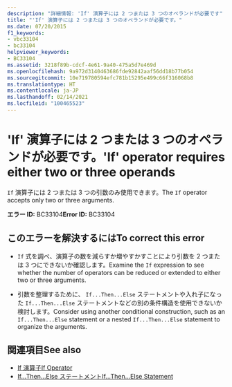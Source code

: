 ```yaml
---
description: "詳細情報: 'If' 演算子には 2 つまたは 3 つのオペランドが必要です"
title: "'If' 演算子には 2 つまたは 3 つのオペランドが必要です。"
ms.date: 07/20/2015
f1_keywords:
- vbc33104
- bc33104
helpviewer_keywords:
- BC33104
ms.assetid: 3218f89b-cdcf-4e61-9a40-475a5d7e469d
ms.openlocfilehash: 9a972d3140463686fde92842aaf56dd18b77b054
ms.sourcegitcommit: 10e719780594efc781b15295e499c66f316068b8
ms.translationtype: HT
ms.contentlocale: ja-JP
ms.lasthandoff: 02/14/2021
ms.locfileid: "100465523"
---
```

# <a name="if-operator-requires-either-two-or-three-operands"></a><span data-ttu-id="80439-103">'If' 演算子には 2 つまたは 3 つのオペランドが必要です。</span><span class="sxs-lookup"><span data-stu-id="80439-103">'If' operator requires either two or three operands</span></span>

<span data-ttu-id="80439-104">`If` 演算子には 2 つまたは 3 つの引数のみ使用できます。</span><span class="sxs-lookup"><span data-stu-id="80439-104">The `If` operator accepts only two or three arguments.</span></span>  
  
 <span data-ttu-id="80439-105">**エラー ID:** BC33104</span><span class="sxs-lookup"><span data-stu-id="80439-105">**Error ID:** BC33104</span></span>  
  
## <a name="to-correct-this-error"></a><span data-ttu-id="80439-106">このエラーを解決するには</span><span class="sxs-lookup"><span data-stu-id="80439-106">To correct this error</span></span>  
  
- <span data-ttu-id="80439-107">`If` 式を調べ、演算子の数を減らすか増やすかすことにより引数を 2 つまたは 3 つにできないか確認します。</span><span class="sxs-lookup"><span data-stu-id="80439-107">Examine the `If` expression to see whether the number of operators can be reduced or extended to either two or three arguments.</span></span>  
  
- <span data-ttu-id="80439-108">引数を整理するために、 `If...Then...Else` ステートメントや入れ子になった `If...Then...Else` ステートメントなどの別の条件構造を使用できないか検討します。</span><span class="sxs-lookup"><span data-stu-id="80439-108">Consider using another conditional construction, such as an `If...Then...Else` statement or a nested `If...Then...Else` statement to organize the arguments.</span></span>  
  
## <a name="see-also"></a><span data-ttu-id="80439-109">関連項目</span><span class="sxs-lookup"><span data-stu-id="80439-109">See also</span></span>

- [<span data-ttu-id="80439-110">If 演算子</span><span class="sxs-lookup"><span data-stu-id="80439-110">If Operator</span></span>](../language-reference/operators/if-operator.md)
- [<span data-ttu-id="80439-111">If...Then...Else ステートメント</span><span class="sxs-lookup"><span data-stu-id="80439-111">If...Then...Else Statement</span></span>](../language-reference/statements/if-then-else-statement.md)
